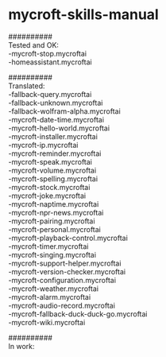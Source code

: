 # mycroft-skills-manual  
##########  
Tested and OK:  
-mycroft-stop.mycroftai  
-homeassistant.mycroftai

##########  
Translated:  
-fallback-query.mycroftai  
-fallback-unknown.mycroftai  
-fallback-wolfram-alpha.mycroftai  
-mycroft-date-time.mycroftai  
-mycroft-hello-world.mycroftai  
-mycroft-installer.mycroftai  
-mycroft-ip.mycroftai  
-mycroft-reminder.mycroftai  
-mycroft-speak.mycroftai  
-mycroft-volume.mycroftai  
-mycroft-spelling.mycroftai  
-mycroft-stock.mycroftai  
-mycroft-joke.mycroftai  
-mycroft-naptime.mycroftai  
-mycroft-npr-news.mycroftai  
-mycroft-pairing.mycroftai  
-mycroft-personal.mycroftai  
-mycroft-playback-control.mycroftai  
-mycroft-timer.mycroftai  
-mycroft-singing.mycroftai  
-mycroft-support-helper.mycroftai  
-mycroft-version-checker.mycroftai  
-mycroft-configuration.mycroftai  
-mycroft-weather.mycroftai  
-mycroft-alarm.mycroftai  
-mycroft-audio-record.mycroftai  
-mycroft-fallback-duck-duck-go.mycroftai  
-mycroft-wiki.mycroftai  


##########  
In work:  


